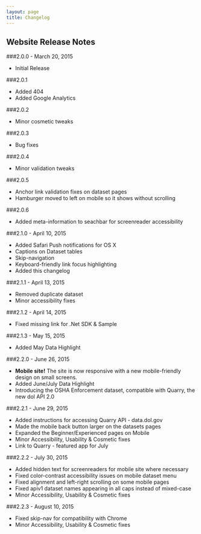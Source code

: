 ```yaml
---
layout: page
title: Changelog
---
```


Website Release Notes
---------------------

###2.0.0 - March 20, 2015

* Initial Release


###2.0.1
* Added 404
* Added Google Analytics


###2.0.2
* Minor cosmetic tweaks


###2.0.3
* Bug fixes


###2.0.4
* Minor validation tweaks


###2.0.5
* Anchor link validation fixes on dataset pages
* Hamburger moved to left on mobile so it shows without scrolling


###2.0.6
* Added meta-information to seachbar for screenreader accessibility


###2.1.0 - April 10, 2015
* Added Safari Push notifications for OS X
* Captions on Dataset tables
* Skip-navigation
* Keyboard-friendly link focus highlighting
* Added this changelog


###2.1.1 - April 13, 2015
* Removed duplicate dataset
* Minor accessibility fixes

###2.1.2 - April 14, 2015
* Fixed missing link for .Net SDK & Sample

###2.1.3 - May 15, 2015
* Added May Data Highlight

###2.2.0 - June 26, 2015
* **Mobile site!**  The site is now responsive with a new mobile-friendly design on small screens.
* Added June/July Data Highlight
* Introducing the OSHA Enforcement dataset, compatible with Quarry, the new dol API 2.0

###2.2.1 - June 29, 2015
* Added instructions for accessing Quarry API - data.dol.gov
* Made the mobile back button larger on the datasets pages
* Expanded the Beginner/Experienced pages on Mobile
* Minor Accessibility, Usability & Cosmetic fixes
* Link to Quarry - featured app for July

###2.2.2 - July 30, 2015
* Added hidden text for screenreaders for mobile site where necessary
* Fixed color-contrast accessibility issues on mobile dataset menu
* Fixed alignment and left-right scrolling on some mobile pages
* Fixed apiv1 dataset names appearing in all caps instead of mixed-case
* Minor Accessibility, Usability & Cosmetic fixes

###2.2.3 - August 10, 2015
* Fixed skip-nav for compatibility with Chrome
* Minor Accessibility, Usability & Cosmetic fixes
